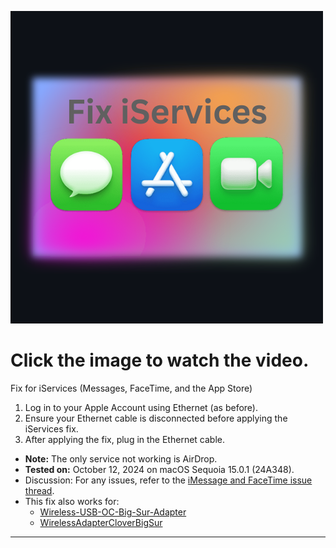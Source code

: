 [![Watch the video](https://github.com/kingkwahli/RTK_USB-WiFi_Drivers_macOS/raw/refs/heads/master/content/FixiServices.png)](https://github.com/kingkwahli/RTK_USB-WiFi_Drivers_macOS/raw/refs/heads/master/content/video.mp4)
</br>
# Click the image to watch the video.
Fix for iServices (Messages, FaceTime, and the App Store)
1. Log in to your Apple Account using Ethernet (as before).
2. Ensure your Ethernet cable is disconnected before applying the iServices fix.
3. After applying the fix, plug in the Ethernet cable.
- **Note:** The only service not working is AirDrop.
- **Tested on:** October 12, 2024 on macOS Sequoia 15.0.1 (24A348). 
- Discussion: For any issues, refer to the [iMessage and FaceTime issue thread](https://github.com/kingkwahli/RTK_USB-WiFi_Drivers_macOS/discussions/).
- This fix also works for:
   - [Wireless-USB-OC-Big-Sur-Adapter](https://github.com/chris1111/Wireless-USB-OC-Big-Sur-Adapter)
   - [WirelessAdapterCloverBigSur](https://github.com/chris1111/WirelessAdapterCloverBigSur)

------------------------------------------------------
